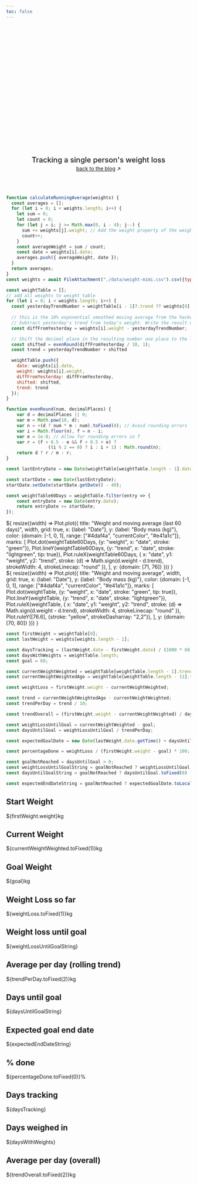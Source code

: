```yaml
---
toc: false
---
```


<style>

.hero {
  display: flex;
  flex-direction: column;
  align-items: center;
  font-family: var(--sans-serif);
  margin: 2rem 0 4rem;
  text-wrap: balance;
  text-align: center;
}

.hero h1 {
  margin: 2rem 0;
  max-width: none;
  font-size: 14vw;
  font-weight: 900;
  line-height: 1;
  background: linear-gradient(30deg, var(--theme-foreground-focus), currentColor);
  -webkit-background-clip: text;
  -webkit-text-fill-color: transparent;
  background-clip: text;
}

.hero h2 {
  margin: 0;
  max-width: 34em;
  font-size: 20px;
  font-style: initial;
  font-weight: 500;
  line-height: 1.5;
  color: var(--theme-foreground-muted);
}

@media (min-width: 640px) {
  .hero h1 {
    font-size: 90px;
  }
}

</style>

<div class="hero">
  <h1>Goodbye, excess weight</h1>
  <h2>Tracking a single person's weight loss</h2>
  <a href="https://brown.bg" target="_blank">back to the blog<span style="display: inline-block; margin-left: 0.25rem;">↗︎</span></a>
</div>

```js
function calculateRunningAverage(weights) {
  const averages = [];
  for (let i = 0; i < weights.length; i++) {
    let sum = 0;
    let count = 0;
    for (let j = i; j >= Math.max(0, i - 4); j--) {
      sum += weights[j].weight; // Add the weight property of the weight object
      count++;
    }
    const averageWeight = sum / count;
    const date = weights[i].date;
    averages.push({ averageWeight, date });
  }
  return averages;
}
const weights = await FileAttachment("./data/weight-mimi.csv").csv({typed: true});

const weightTable = [];
// add all weights to weight table
for (let i = 0; i < weights.length; i++) {
  const yesterdayTrendNumber = weightTable[i - 1]?.trend ?? weights[0].weight;
  
  // this is the 10% exponential smoothed moving average from the hacker's diet
  // Subtract yesterday's trend from today's weight. Write the result with a minus sign if it's negative.
  const diffFromYesterday = weights[i].weight - yesterdayTrendNumber;

  // Shift the decimal place in the resulting number one place to the left. Round the number to one decimal place by dropping the second decimal and increasing the first decimal by one if the second decimal place is 5 or greater.
  const shifted = evenRound(diffFromYesterday / 10, 1);
  const trend = yesterdayTrendNumber + shifted

  weightTable.push({
    date: weights[i].date,
    weight: weights[i].weight,
    diffFromYesterday: diffFromYesterday,
    shifted: shifted,
    trend: trend
  });
}

function evenRound(num, decimalPlaces) {
    var d = decimalPlaces || 0;
    var m = Math.pow(10, d);
    var n = +(d ? num * m : num).toFixed(8); // Avoid rounding errors
    var i = Math.floor(n), f = n - i;
    var e = 1e-8; // Allow for rounding errors in f
    var r = (f > 0.5 - e && f < 0.5 + e) ?
                ((i % 2 == 0) ? i : i + 1) : Math.round(n);
    return d ? r / m : r;
}

const lastEntryDate = new Date(weightTable[weightTable.length - 1].date);

const startDate = new Date(lastEntryDate);
startDate.setDate(startDate.getDate() - 40);

const weightTable60Days = weightTable.filter(entry => {
    const entryDate = new Date(entry.date);
    return entryDate >= startDate;
});
```

<div class="grid grid-cols-1" style="grid-auto-rows: 504px;">
  <div class="card">${
    resize((width) => Plot.plot({
      title: "Weight and moving average (last 60 days)",
      width,
      grid: true,
      x: {label: "Date"},
      y: {label: "Body mass (kg)"},
      color: {domain: [-1, 0, 1], range: ["#4daf4a", "currentColor", "#e41a1c"]},
      marks: [
        Plot.dot(weightTable60Days, {y: "weight", x: "date", stroke: "green"}),
        Plot.lineY(weightTable60Days, {y: "trend", x: "date", stroke: "lightgreen", tip: true}),
        Plot.ruleX(weightTable60Days, {
          x: "date",
          y1: "weight",
          y2: "trend",
          stroke: (d) => Math.sign(d.weight - d.trend),
          strokeWidth: 4,
          strokeLinecap: "round"
        }),
      ],
      y: {domain: [71, 76]}
    }))
  }</div>
</div>

<div class="grid grid-cols-1" style="grid-auto-rows: 504px;">
  <div class="card">${
    resize((width) => Plot.plot({
      title: "Weight and moving average",
      width,
      grid: true,
      x: {label: "Date"},
      y: {label: "Body mass (kg)"},
      color: {domain: [-1, 0, 1], range: ["#4daf4a", "currentColor", "#e41a1c"]},
      marks: [
        Plot.dot(weightTable, {y: "weight", x: "date", stroke: "green", tip: true}),
        Plot.lineY(weightTable, {y: "trend", x: "date", stroke: "lightgreen"}),
        Plot.ruleX(weightTable, {
          x: "date",
          y1: "weight",
          y2: "trend",
          stroke: (d) => Math.sign(d.weight - d.trend),
          strokeWidth: 4,
          strokeLinecap: "round"
        }),
        Plot.ruleY([76.6], {stroke: "yellow", strokeDasharray: "2,2"}),
      ],
      y: {domain: [70, 80]}
    }))
  }</div>
</div>

```js
const firstWeight = weightTable[0];
const lastWeight = weights[weights.length - 1];

const daysTracking = (lastWeight.date - firstWeight.date) / (1000 * 60 * 60 * 24);
const daysWithWeights = weightTable.length;
const goal = 68;

const currentWeightWeighted = weightTable[weightTable.length - 1].trend;
const currentWeightWeightedAgo = weightTable[weightTable.length - 11].trend

const weightLoss = firstWeight.weight - currentWeightWeighted;

const trend = currentWeightWeightedAgo - currentWeightWeighted;
const trendPerDay = trend / 10;

const trendOverall = (firstWeight.weight - currentWeightWeighted) / daysTracking;

const weightLossUntilGoal = currentWeightWeighted - goal;
const daysUntilGoal = weightLossUntilGoal / trendPerDay;

const expectedGoalDate = new Date(lastWeight.date.getTime() + daysUntilGoal * 24 * 60 * 60 * 1000);

const percentageDone = weightLoss / (firstWeight.weight - goal) * 100;

const goalNotReached = daysUntilGoal > 0;
const weightLossUntilGoalString = goalNotReached ? weightLossUntilGoal.toFixed(1) + "kg" : "🎉";
const daysUntilGoalString = goalNotReached ? daysUntilGoal.toFixed(0) : "🎉";

const expectedEndDateString = goalNotReached ? expectedGoalDate.toLocaleDateString('en-CH') : "🎉";
```
<div class="grid grid-cols-4">
  <div class="card">
    <h2>Start Weight</span></h2>
    <span class="big">${firstWeight.weight}kg</span>
  </div>
  <div class="card">
    <h2>Current Weight</span></h2>
    <span class="big">${currentWeightWeighted.toFixed(1)}kg</span>
  </div>
  <div class="card">
    <h2>Goal Weight</span></h2>
    <span class="big">${goal}kg</span>
  </div>
  <div class="card">
    <h2>Weight Loss so far</h2>
    <span class="big">${weightLoss.toFixed(1)}kg</span>
  </div>
  <div class="card">
    <h2>Weight loss until goal</h2>
    <span class="big">${weightLossUntilGoalString}</span>
  </div>
  <div class="card">
    <h2>Average per day (rolling trend)</h2>
    <span class="big">${trendPerDay.toFixed(2)}kg</span>
  </div>
  <div class="card">
    <h2>Days until goal</h2>
    <span class="big">${daysUntilGoalString}</span>
  </div>
  <div class="card">
    <h2>Expected goal end date</h2>
    <span class="big">${expectedEndDateString}</span>
  </div>
  <div class="card">
    <h2>% done</h2>
    <span class="big">${percentageDone.toFixed(0)}%</span>
  </div>
  <div class="card">
    <h2>Days tracking</h2>
    <span class="big">${daysTracking}</span>
  </div>
  <div class="card">
    <h2>Days weighed in</h2>
    <span class="big">${daysWithWeights}</span>
  </div>
  <div class="card">
    <h2>Average per day (overall)</h2>
    <span class="big">${trendOverall.toFixed(2)}kg</span>
  </div>
</div>